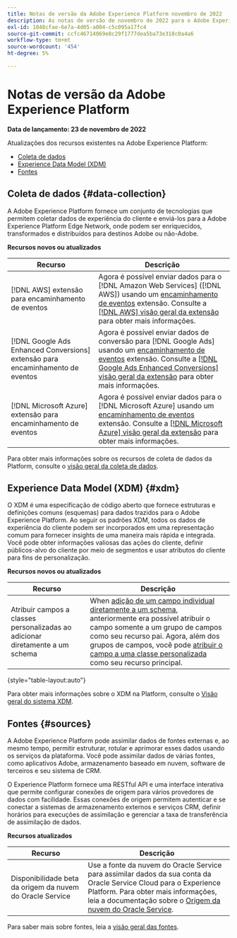 ```yaml
---
title: Notas de versão da Adobe Experience Platform novembro de 2022
description: As notas de versão de novembro de 2022 para o Adobe Experience Platform.
exl-id: 1048cfae-6e7a-4d05-a004-c5c095a17fc4
source-git-commit: ccfc46714069e8c29f1777dea5ba73e318c0a4a6
workflow-type: tm+mt
source-wordcount: '454'
ht-degree: 5%

---
```


# Notas de versão da Adobe Experience Platform

**Data de lançamento: 23 de novembro de 2022**

Atualizações dos recursos existentes na Adobe Experience Platform:

- [Coleta de dados](#data-collection)
- [Experience Data Model (XDM)](#xdm)
- [Fontes](#sources)

## Coleta de dados {#data-collection}

A Adobe Experience Platform fornece um conjunto de tecnologias que permitem coletar dados de experiência do cliente e enviá-los para a Adobe Experience Platform Edge Network, onde podem ser enriquecidos, transformados e distribuídos para destinos Adobe ou não-Adobe.

**Recursos novos ou atualizados**

| Recurso | Descrição |
| --- | --- |
| [!DNL AWS] extensão para encaminhamento de eventos | Agora é possível enviar dados para o [!DNL Amazon Web Services] ([!DNL AWS]) usando um [encaminhamento de eventos](../../tags/ui/event-forwarding/overview.md) extensão. Consulte a [[!DNL AWS] visão geral da extensão](../../tags/extensions/server/aws/overview.md) para obter mais informações. |
| [!DNL Google Ads Enhanced Conversions] extensão para encaminhamento de eventos | Agora é possível enviar dados de conversão para [!DNL Google Ads] usando um [encaminhamento de eventos](../../tags/ui/event-forwarding/overview.md) extensão. Consulte a [[!DNL Google Ads Enhanced Conversions] visão geral da extensão](../../tags/extensions/server/google-ads-enhanced-conversions/overview.md) para obter mais informações. |
| [!DNL Microsoft Azure] extensão para encaminhamento de eventos | Agora é possível enviar dados para o [!DNL Microsoft Azure] usando um [encaminhamento de eventos](../../tags/ui/event-forwarding/overview.md) extensão. Consulte a [[!DNL Microsoft Azure] visão geral da extensão](../../tags/extensions/server/azure/overview.md) para obter mais informações. |

Para obter mais informações sobre os recursos de coleta de dados da Platform, consulte o [visão geral da coleta de dados](../../collection/home.md).

## Experience Data Model (XDM) {#xdm}

O XDM é uma especificação de código aberto que fornece estruturas e definições comuns (esquemas) para dados trazidos para o Adobe Experience Platform. Ao seguir os padrões XDM, todos os dados de experiência do cliente podem ser incorporados em uma representação comum para fornecer insights de uma maneira mais rápida e integrada. Você pode obter informações valiosas das ações do cliente, definir públicos-alvo do cliente por meio de segmentos e usar atributos do cliente para fins de personalização.

**Recursos novos ou atualizados**

| Recurso | Descrição |
| --- | --- |
| Atribuir campos a classes personalizadas ao adicionar diretamente a um schema | When [adição de um campo individual diretamente a um schema](../../xdm/ui/resources/schemas.md#add-individual-fields), anteriormente era possível atribuir o campo somente a um grupo de campos como seu recurso pai. Agora, além dos grupos de campos, você pode [atribuir o campo a uma classe personalizada](../../xdm/ui/resources/schemas.md#add-to-class) como seu recurso principal. |

{style=&quot;table-layout:auto&quot;}

Para obter mais informações sobre o XDM na Platform, consulte o [Visão geral do sistema XDM](../../xdm/home.md).

## Fontes {#sources}

A Adobe Experience Platform pode assimilar dados de fontes externas e, ao mesmo tempo, permitir estruturar, rotular e aprimorar esses dados usando os serviços da plataforma. Você pode assimilar dados de várias fontes, como aplicativos Adobe, armazenamento baseado em nuvem, software de terceiros e seu sistema de CRM.

O Experience Platform fornece uma RESTful API e uma interface interativa que permite configurar conexões de origem para vários provedores de dados com facilidade. Essas conexões de origem permitem autenticar e se conectar a sistemas de armazenamento externos e serviços CRM, definir horários para execuções de assimilação e gerenciar a taxa de transferência de assimilação de dados.

**Recursos atualizados**

| Recurso | Descrição |
| --- | --- | 
| Disponibilidade beta da origem da nuvem do Oracle Service | Use a fonte da nuvem do Oracle Service para assimilar dados da sua conta da Oracle Service Cloud para o Experience Platform. Para obter mais informações, leia a documentação sobre o [Origem da nuvem do Oracle Service](../../sources/connectors/customer-success/oracle-service-cloud.md). |

Para saber mais sobre fontes, leia a [visão geral das fontes](../../sources/home.md).
